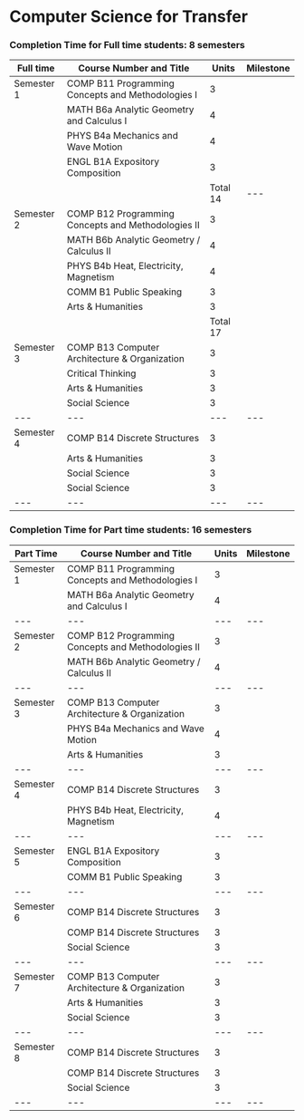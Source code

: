# Computer Science for Transfer
### Completion Time for Full time students: 8 semesters

| Full time | Course Number and Title | Units | Milestone |
| --- | --- | --- | --- | 
| Semester 1 | COMP B11 Programming Concepts and Methodologies I | 3 |   |    
|  | MATH B6a Analytic Geometry and Calculus I | 4 |   |    
|  | PHYS B4a Mechanics and Wave Motion | 4 |   |  
|  | ENGL B1A Expository Composition | 3 |   |                 
|  |  | Total 14 | --- | 
| Semester 2 | COMP B12 Programming Concepts and Methodologies II | 3 |   |   
|  | MATH B6b Analytic Geometry / Calculus II | 4 |   |   
|  | PHYS B4b Heat, Electricity, Magnetism | 4 |   |      
|  | COMM B1 Public Speaking | 3 |   |         
|  | Arts & Humanities | 3 |   |                 
|  |  | Total 17 |  | 
| Semester 3 | COMP B13 Computer Architecture & Organization | 3 |   |            
|  | Critical Thinking | 3 |   |         
|  | Arts & Humanities | 3 |   |           
|  | Social Science | 3 |   |                   
| --- | --- | --- | --- | 
| Semester 4 | COMP B14 Discrete Structures | 3 |   |                                         
|  | Arts & Humanities | 3 |   |        
|  | Social Science | 3 |   |   
|  | Social Science | 3 |   |                            
| --- | --- | --- | --- | 


### Completion Time for Part time students: 16 semesters
| Part Time | Course Number and Title | Units | Milestone |
| --- | --- | --- | --- | 
| Semester 1 | COMP B11 Programming Concepts and Methodologies I | 3 |   |      
|  | MATH B6a Analytic Geometry and Calculus I | 4 |   |
| --- | --- | --- | --- | 
| Semester 2 | COMP B12 Programming Concepts and Methodologies II | 3 |   |   
|  | MATH B6b Analytic Geometry / Calculus II | 4 |   |          
| --- | --- | --- | --- |
| Semester 3 | COMP B13 Computer Architecture & Organization | 3 |   |        
|  | PHYS B4a Mechanics and Wave Motion | 4 |   |      
|  | Arts & Humanities | 3 |   |                                
| --- | --- | --- | --- | 
| Semester 4 | COMP B14 Discrete Structures | 3 |   |                     
|  | PHYS B4b Heat, Electricity, Magnetism | 4 |   |    
| --- | --- | --- | --- | 
| Semester 5 | ENGL B1A Expository Composition | 3 |   |           
|  | COMM B1 Public Speaking | 3 |   |                       
| --- | --- | --- | --- | 
| Semester 6 | COMP B14 Discrete Structures | 3 |   |                     
|  | COMP B14 Discrete Structures | 3 |   |        
|  | Social Science | 3 |   |                                
| --- | --- | --- | --- | 
| Semester 7 | COMP B13 Computer Architecture & Organization | 3 |   |        
|  | Arts & Humanities | 3 |   |         
|  | Social Science | 3 |   |                    
| --- | --- | --- | --- | 
| Semester 8 | COMP B14 Discrete Structures | 3 |   |                     
|  | COMP B14 Discrete Structures | 3 |   |
|  | Social Science | 3 |   |                        
| --- | --- | --- | --- | 